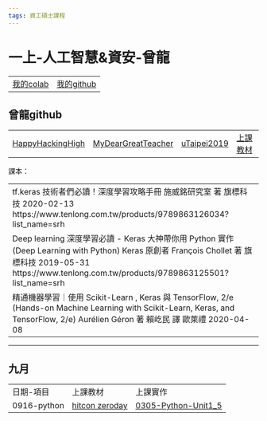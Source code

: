```yaml
---
tags: 資工碩士課程
---
```

# 一上-人工智慧&資安-曾龍

<table>
    <tr>
        <td><a href="https://drive.google.com/drive/u/1/folders/1Ha8ZCcSur4HHxNS9fTE_t8AD7HBWKML6">我的colab</a></td>
        <td><a href="https://github.com/z8899852/DL">我的github</a></td>
    </tr>
</table>

## 曾龍github

<table>
    <tr>
        <td><a href="https://github.com/HappyHackingHigh">HappyHackingHigh</a></td>
        <td><a href="https://github.com/MyDearGreatTeacher">MyDearGreatTeacher</a></td>
        <td><a href="https://github.com/MyDearGreatTeacher/uTaipei2019">uTaipei2019</a></td>
        <td><a href="https://github.com/MyDearGreatTeacher/AI_and_security">上課教材</a></td>
    </tr>
</table>

課本：
<table>
    <tr>
        <td>tf.keras 技術者們必讀！深度學習攻略手冊
施威銘研究室 著
旗標科技 2020-02-13
https://www.tenlong.com.tw/products/9789863126034?list_name=srh</td>
    </tr>
    <tr>
        <td>Deep learning 深度學習必讀 - Keras 大神帶你用 Python 實作 (Deep Learning with Python)
Keras 原創者 François Chollet 著
旗標科技
2019-05-31
https://www.tenlong.com.tw/products/9789863125501?list_name=srh</td>
    </tr>
    <tr>
        <td>精通機器學習｜使用 Scikit-Learn , Keras 與 TensorFlow, 2/e (Hands-on Machine Learning with Scikit-Learn, Keras, and TensorFlow, 2/e)
Aurélien Géron 著 賴屹民 譯
歐萊禮
2020-04-08</td>
    </tr>
</table>

---
## 九月

<table>

<tr>
<td>日期-項目</td>
<td>上課教材</td>
<td>上課實作</td>
</tr>

<tr>
    <td>0916-python</td>
    <td><a href="https://zeroday.hitcon.org/">hitcon zeroday</a></td>
        <td><a href="">0305-Python-Unit1_5</a></td>
</tr>



</table>
